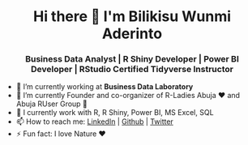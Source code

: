 <h1 align="center"> Hi there 👋 I'm Bilikisu Wunmi Aderinto</h1>
<h3 align="center"> Business Data Analyst | R Shiny Developer | Power BI Developer | RStudio Certified Tidyverse Instructor </h3>

- :office: I’m currently working at <b> Business Data Laboratory </b>
- 🌱 I’m currently Founder and co-organizer of R-Ladies Abuja ♥ and Abuja RUser Group 🚀
- :briefcase: I currently work with R, R Shiny, Power BI, MS Excel, SQL
- 📫 How to reach me: <a href="https://www.linkedin.com/in/bilikisuaderinto/">LinkedIn</a> | <a href="https://github.com/BAderinto">Github</a> | <a href="https://twitter.com/qbwoa">Twitter</a>
- ⚡ Fun fact: I love Nature ♥ 
